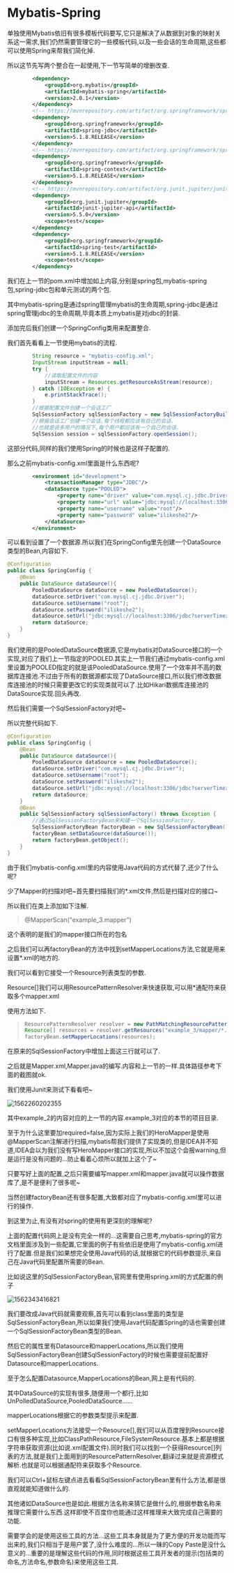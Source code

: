 # Mybatis-Spring

单独使用Mybatis依旧有很多模板代码要写,它只是解决了从数据到对象的映射关系这一需求,我们仍然需要管理它的一些模板代码,以及一些会话的生命周期,这些都可以使用Spring来帮我们简化掉.

所以这节先写两个整合在一起使用,下一节写简单的增删改查.

```xml
		<dependency>
            <groupId>org.mybatis</groupId>
            <artifactId>mybatis-spring</artifactId>
            <version>2.0.1</version>
        </dependency>
		<!-- https://mvnrepository.com/artifact/org.springframework/spring-jdbc -->
        <dependency>
            <groupId>org.springframework</groupId>
            <artifactId>spring-jdbc</artifactId>
            <version>5.1.8.RELEASE</version>
        </dependency>
        <!-- https://mvnrepository.com/artifact/org.springframework/spring-context -->
        <dependency>
            <groupId>org.springframework</groupId>
            <artifactId>spring-context</artifactId>
            <version>5.1.8.RELEASE</version>
        </dependency>
        <!-- https://mvnrepository.com/artifact/org.junit.jupiter/junit-jupiter-api -->
        <dependency>
            <groupId>org.junit.jupiter</groupId>
            <artifactId>junit-jupiter-api</artifactId>
            <version>5.5.0</version>
            <scope>test</scope>
        </dependency>
		<dependency>
            <groupId>org.springframework</groupId>
            <artifactId>spring-test</artifactId>
            <version>5.1.8.RELEASE</version>
            <scope>test</scope>
        </dependency>
```

我们在上一节的pom.xml中增加如上内容,分别是spring包,mybatis-spring包,spring-jdbc包和单元测试的两个包.

其中mybatis-spring是通过spring管理mybatis的生命周期,spring-jdbc是通过spring管理jdbc的生命周期,毕竟本质上mybatis是对jdbc的封装.

添加完后我们创建一个SpringConfig类用来配置整合.

我们首先看看上一节使用mybatis的流程.

```java
		String resource = "mybatis-config.xml";
        InputStream inputStream = null;
        try {
            //读取配置文件的内容
            inputStream = Resources.getResourceAsStream(resource);
        } catch (IOException e) {
            e.printStackTrace();
        }
        //根据配置文件创建一个会话工厂		
		SqlSessionFactory sqlSessionFactory = new SqlSessionFactoryBuilder().build(inputStream);
        //根据会话工厂创建一个会话,每个线程都应该有自己的会话.
        //也就是说多用户的情况下,每个用户都应该有一个自己的会话.
        SqlSession session = sqlSessionFactory.openSession();
```

这部分代码,同样的我们使用Spring的时候也是这样子配置的.

那么之前mybatis-config.xml里面是什么东西呢?

```xml
		<environment id="development">
            <transactionManager type="JDBC"/>
            <dataSource type="POOLED">
                <property name="driver" value="com.mysql.cj.jdbc.Driver"/>
                <property name="url" value="jdbc:mysql://localhost:3306/jdbc?serverTimezone=Asia/Shanghai"/>
                <property name="username" value="root"/>
                <property name="password" value="ilikeshe2"/>
            </dataSource>
        </environment>
```

可以看到设置了一个数据源.所以我们在SpringConfig里先创建一个DataSource类型的Bean,内容如下.

```java
@Configuration
public class SpringConfig {
    @Bean
    public DataSource dataSource(){
        PooledDataSource dataSource = new PooledDataSource();
        dataSource.setDriver("com.mysql.cj.jdbc.Driver");
        dataSource.setUsername("root");
        dataSource.setPassword("ilikeshe2");
        dataSource.setUrl("jdbc:mysql://localhost:3306/jdbc?serverTimezone=Asia/Shanghai");
        return dataSource;
    }
}
```

我们使用的是PooledDataSource数据源,它是mybatis对DataSource接口的一个实现,对应了我们上一节指定的POOLED.其实上一节我们通过mybatis-config.xml里设置为POOLED指定的就是该PooledDataSource.使用了一个效率并不高的数据库连接池.不过由于所有的数据源都实现了DataSource接口,所以我们修改数据库连接池的时候只需要更改它的实现类就可以了.比如Hikari数据库连接池的DataSource实现.回头再改.

然后我们需要一个SqlSessionFactory对吧~

所以完整代码如下.

```java
@Configuration
public class SpringConfig {
    @Bean
    public DataSource dataSource(){
        PooledDataSource dataSource = new PooledDataSource();
        dataSource.setDriver("com.mysql.cj.jdbc.Driver");
        dataSource.setUsername("root");
        dataSource.setPassword("ilikeshe2");
        dataSource.setUrl("jdbc:mysql://localhost:3306/jdbc?serverTimezone=Asia/Shanghai");
        return dataSource;
    }
    @Bean
    public SqlSessionFactory sqlSessionFactory() throws Exception {
        //通过SqlSessionFactoryBean来构建一个SqlSessionFactory.
        SqlSessionFactoryBean factoryBean = new SqlSessionFactoryBean();
        factoryBean.setDataSource(dataSource());
        return factoryBean.getObject();
    }
}
```

由于我们mybatis-config.xml里的内容使用Java代码的方式代替了,还少了什么呢?

少了Mapper的扫描对吧~首先要扫描我们的*.xml文件,然后是扫描对应的接口~

所以我们在类上添加如下注解.

> @MapperScan("example_3.mapper")

这个表明的是我们的mapper接口所在的包名

之后我们可以再factoryBean的方法中找到setMapperLocations方法,它就是用来设置*.xml的地方的.

我们可以看到它接受一个Resource列表类型的参数.

Resource[]我们可以用ResourcePatternResolver来快速获取,可以用*通配符来获取多个mapper.xml

使用方法如下.

> ```java
> ResourcePatternResolver resolver = new PathMatchingResourcePatternResolver();
> Resource[] resources = resolver.getResources("example_3/mapper/*.xml");
> factoryBean.setMapperLocations(resources);
> ```

在原来的SqlSessionFactory中增加上面这三行就可以了.

之后就是Mapper.xml,Mapper.java的编写.内容和上一节的一样.具体路径参考下面的截图就ok.

我们使用Junit来测试下看看吧~

![1562260202355](assets/1562260202355.png)

其中example_2的内容对应的上一节的内容.example_3对应的本节的项目目录.

至于为什么这里要加required=false,因为实际上我们的HeroMapper是使用@MapperScan注解进行扫描,mybatis帮我们提供了实现类的,但是IDEA并不知道,IDEA会以为我们没有写HeroMapper接口的实现,所以不加这个会报warning,但是运行是没有问题的...防止看着心烦所以就加上这个了~

只要写好上面的配置,之后只需要编写mapper.xml和mapper.java就可以操作数据库了,是不是便利了很多呢~

当然创建factoryBean还有很多配置,大致都对应了mybatis-config.xml里可以进行的操作.

到这里为止,有没有对spring的使用有更深刻的理解呢?



上面的配置代码网上是没有完全一样的...这需要自己思考,mybatis-spring的官方文档里面涉及到一些配置,它里面的例子有些依旧是使用了mybatis-config.xml进行了配置.但是我们如果想完全使用Java代码的话,就根据它的代码参数提示,来自己在Java代码里配置所需要的Bean.

比如说这里的SqlSessionFactoryBean,官网里有使用spring.xml的方式配置的例子

![1562343416821](assets/1562343416821.png)

我们要改成Java代码就需要观察,首先可以看到class里面的类型是SqlSessionFactoryBean,所以如果我们使用Java代码配置Spring的话也需要创建一个SqlSessionFactoryBean类型的Bean.

然后它的属性里有Datasource和mapperLocations,所以我们使用SqlSessionFactoryBean创建SqlSessionFactory的时候也需要提前配置好Datasource和mapperLocations.

至于怎么配置Datasource,MapperLocations的Bean,网上是有代码的.

其中DataSource的实现有很多,随便用一个都行,比如UnPolledDataSource,PooledDataSource......

mapperLocations根据它的参数类型提示来配置.

setMapperLocations方法接受一个Resource[],我们可以从百度搜到Resource接口有很多种实现,比如ClassPathResource,FileSystemResource.基本上都是根据字符串获取资源(比如说.xml配置文件).同时我们可以找到一个获得Resource[]列表的方法,就是我们上面用到的ResourcePatternResolver,翻译过来就是资源模式解析.也就是可以根据通配符来获取多个Resource.

我们可以Ctrl+鼠标左键点进去看看SqlSessionFactoryBean里有什么方法,都是很直观就能知道做什么的.

其他诸如DataSource也是如此.根据方法名称来猜它是做什么的,根据参数名称来推理它需要什么东西.这样即使不百度你也能通过这样推理来大致完成自己需要的功能.

需要学会的是使用这些工具的方法...这些工具本身就是为了更方便的开发功能而写出来的,我们只相当于是用户罢了,没什么难度的...所以一昧的Copy Paste是没什么意义的...重要的是理解这些代码的作用,同时根据这些工具开发者的提示(包括类的命名,方法命名,参数命名)来使用这些工具.

